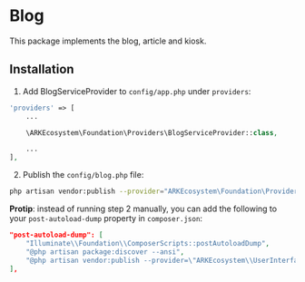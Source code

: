 # Blog

This package implements the blog, article and kiosk.

## Installation

1. Add BlogServiceProvider to `config/app.php` under `providers`:

```php
'providers' => [
    ...

    \ARKEcosystem\Foundation\Providers\BlogServiceProvider::class,

    ...
],
```

2. Publish the `config/blog.php` file:

```bash
php artisan vendor:publish --provider="ARKEcosystem\Foundation\Providers\BlogServiceProvider" --tag="config"
```

**Protip**: instead of running step 2 manually, you can add the following to your `post-autoload-dump` property in `composer.json`:

```json
"post-autoload-dump": [
    "Illuminate\\Foundation\\ComposerScripts::postAutoloadDump",
    "@php artisan package:discover --ansi",
    "@php artisan vendor:publish --provider=\"ARKEcosystem\\UserInterface\\BlogServiceProvider\" --tag=\"config\" --tag=\"blog-migrations\""
],
```
